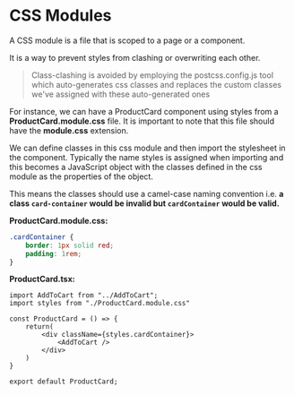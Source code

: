 # CSS Modules

A CSS module is a file that is scoped to a page or a component.

It is a way to prevent styles from clashing or overwriting each other. 

> Class-clashing is avoided by employing the postcss.config.js tool which auto-generates css classes and replaces the custom classes we've assigned with these auto-generated ones

For instance, we can have a ProductCard component using styles from a **ProductCard.module.css** file. It is important to note that this file should have the **module.css** extension.

We can define classes in this css module and then import the stylesheet in the component. Typically the name styles is assigned when importing and this becomes a JavaScript object with the classes defined in the css module as the properties of the object.

This means the classes should use a camel-case naming convention i.e. **a class `card-container` would be invalid but `cardContainer` would be valid.**

**ProductCard.module.css:**

```css
.cardContainer {
    border: 1px solid red;
    padding: 1rem;
}
```

**ProductCard.tsx:**

```tsx
import AddToCart from "../AddToCart";
import styles from "./ProductCard.module.css"

const ProductCard = () => {
    return(
        <div className={styles.cardContainer}>
            <AddToCart />
        </div>
    )
}

export default ProductCard;
```